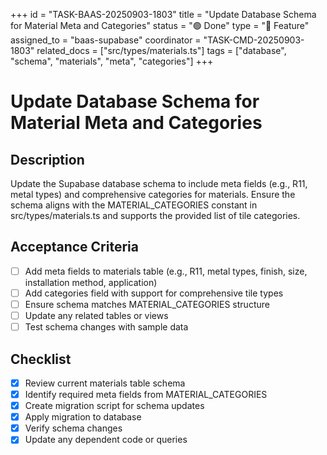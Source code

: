 +++
id = "TASK-BAAS-20250903-1803"
title = "Update Database Schema for Material Meta and Categories"
status = "🟢 Done"
type = "🌟 Feature"
assigned_to = "baas-supabase"
coordinator = "TASK-CMD-20250903-1803"
related_docs = ["src/types/materials.ts"]
tags = ["database", "schema", "materials", "meta", "categories"]
+++

# Update Database Schema for Material Meta and Categories

## Description
Update the Supabase database schema to include meta fields (e.g., R11, metal types) and comprehensive categories for materials. Ensure the schema aligns with the MATERIAL_CATEGORIES constant in src/types/materials.ts and supports the provided list of tile categories.

## Acceptance Criteria
- [ ] Add meta fields to materials table (e.g., R11, metal types, finish, size, installation method, application)
- [ ] Add categories field with support for comprehensive tile types
- [ ] Ensure schema matches MATERIAL_CATEGORIES structure
- [ ] Update any related tables or views
- [ ] Test schema changes with sample data

## Checklist
- [x] Review current materials table schema
- [x] Identify required meta fields from MATERIAL_CATEGORIES
- [x] Create migration script for schema updates
- [x] Apply migration to database
- [x] Verify schema changes
- [x] Update any dependent code or queries